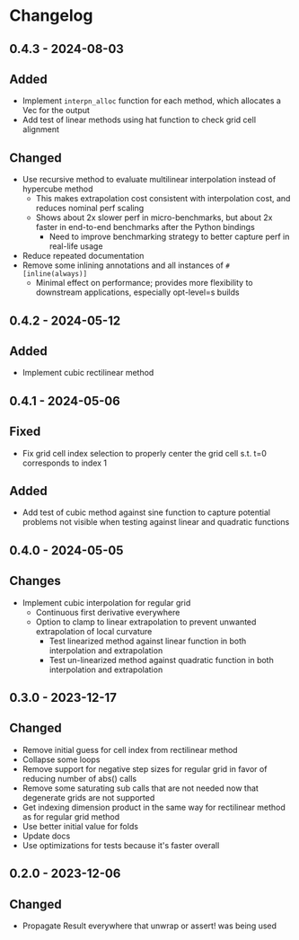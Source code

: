 # Changelog

## 0.4.3 - 2024-08-03

## Added

* Implement `interpn_alloc` function for each method, which allocates a Vec for the output
* Add test of linear methods using hat function to check grid cell alignment

## Changed

* Use recursive method to evaluate multilinear interpolation instead of hypercube method
  * This makes extrapolation cost consistent with interpolation cost, and reduces nominal perf scaling
  * Shows about 2x slower perf in micro-benchmarks, but about 2x faster in end-to-end benchmarks after the Python bindings
    * Need to improve benchmarking strategy to better capture perf in real-life usage
* Reduce repeated documentation
* Remove some inlining annotations and all instances of `#[inline(always)]`
  * Minimal effect on performance; provides more flexibility to downstream applications, especially opt-level=s builds

## 0.4.2 - 2024-05-12

## Added

* Implement cubic rectilinear method

## 0.4.1 - 2024-05-06

## Fixed

* Fix grid cell index selection to properly center the grid cell s.t. t=0 corresponds to index 1

## Added

* Add test of cubic method against sine function to capture potential problems not visible when testing against linear and quadratic functions

## 0.4.0 - 2024-05-05

## Changes

* Implement cubic interpolation for regular grid
    * Continuous first derivative everywhere
    * Option to clamp to linear extrapolation to prevent unwanted extrapolation of local curvature
        * Test linearized method against linear function in both interpolation and extrapolation
        * Test un-linearized method against quadratic function in both interpolation and extrapolation

## 0.3.0 - 2023-12-17

## Changed

* Remove initial guess for cell index from rectilinear method
* Collapse some loops
* Remove support for negative step sizes for regular grid in favor of reducing number of abs() calls
* Remove some saturating sub calls that are not needed now that degenerate grids are not supported
* Get indexing dimension product in the same way for rectilinear method as for regular grid method
* Use better initial value for folds
* Update docs
* Use optimizations for tests because it's faster overall

## 0.2.0 - 2023-12-06

## Changed

* Propagate Result everywhere that unwrap or assert! was being used
